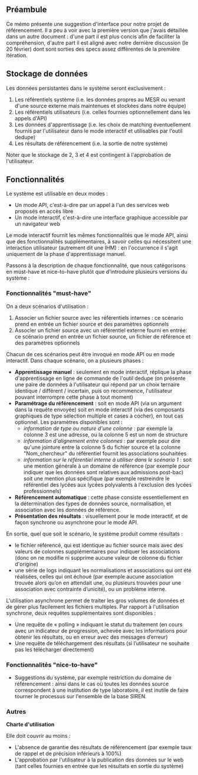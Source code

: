 ## Préambule

Ce mémo présente une suggestion d'interface pour notre projet de référencement. Il a peu à voir avec la première version que j'avais détaillée dans un autre document : d'une part il est plus concis afin de faciliter la compréhension, d'autre part il est aligné avec notre dernière discussion (le 20 février) dont sont sorties des specs assez différentes de la première itération.

## Stockage de données

Les données persistantes dans le système seront exclusivement :

1. Les référentiels système (i.e. les données propres au MESR ou venant d'une source externe mais maintenues et stockées dans notre équipe)
2. Les référentiels utilisateurs (i.e. celles fournies optionnellement dans les appels d'API)
3. Les données d'apprentissage (i.e. les choix de matching éventuellement fournis par l'utilisateur dans le mode interactif et utilisables par l'outil dedupe)
4. Les résultats de référencement (i.e. la sortie de notre système)

Noter que le stockage de 2, 3 et 4 est contingent à l'approbation de l'utilisateur.

## Fonctionnalités

Le système est utilisable en deux modes :
- Un mode API, c'est-à-dire par un appel à l'un des services web proposés en accès libre
- Un mode interactif, c'est-à-dire une interface graphique accessible par un navigateur web

Le mode interactif fournit les mêmes fonctionnalités que le mode API, ainsi que des fonctionnalités supplémentaires, à savoir celles qui nécessitent une interaction utilisateur (autrement dit une IHM) : en l'occurrence il s'agit uniquement de la phase d'apprentissage manuel.

Passons à la description de chaque fonctionnalité, que nous catégorisons en must-have et nice-to-have plutôt que d'introduire plusieurs versions du système :

### Fonctionnalités "must-have"

On a deux scénarios d'utilisation :
1. Associer un fichier source avec les référentiels internes : ce scénario prend en entrée un fichier source et des paramètres optionnels
2. Associer un fichier source avec un référentiel externe fourni en entrée: ce scénario prend en entrée un fichier source, un fichier de référence et des paramètres optionnels

Chacun de ces scénarios peut être invoqué en mode API ou en mode interactif. Dans chaque scénario, on a plusieurs phases :

* __Apprentissage manuel__ : seulement en mode interactif, réplique la phase d'apprentissage en ligne de commande de l'outil dedupe (on présente une paire de données à l'utilisateur qui répond par un choix ternaire identique / différent / incertain, puis on recommence, l'utilisateur pouvant interrompre cette phase à tout moment)
* __Paramétrage du référencement__ : soit en mode API (via un argument dans la requête envoyée) soit en mode interactif (via des composants graphiques de type sélection multiple et cases à cocher), en tout cas optionnel. Les paramètres disponibles sont :
    * _information de type ou nature d'une colonne_ : par exemple la colonne 3 est une adresse, ou la colonne 5 est un nom de structure
    * _information d'alignement entre colonnes_ : par exemple pour dire qu'une jointure entre la colonne 5 du fichier source et la colonne "Nom_chercheur" du référentiel fournit les associations souhaitées
    * _information sur le référentiel interne à utiliser dans le scénario 1_ : soit une mention générale à un domaine de référence (par exemple pour indiquer que les données sont relatives aux admissions post-bac) soit une mention plus spécifique (par exemple restreindre le référentiel des lycées aux lycées polyvalents à l'exclusion des lycées professionnels)
* __Référencement automatique__ : cette phase consiste essentiellement en la détermination des types de données source, normalisation, et association avec les données de référence.
* __Présentation des résultats__ : visuellement pour le mode interactif, et de façon synchrone ou asynchrone pour le mode API.

En sortie, quel que soit le scénario, le système produit comme résultats :
* le fichier référencé, qui est identique au fichier source mais avec des valeurs de colonnes supplémentaires pour indiquer les associations (donc on ne modifie ni supprime aucune valeur de colonne du fichier d'origine)
* une série de logs indiquant les normalisations et associations qui ont été réalisées, celles qui ont échoué (par exemple aucune association trouvée alors qu’on en attendait une, ou plusieurs trouvées pour une association avec contrainte d’unicité), ou un problème interne.

L'utilisation asynchrone permet de traiter les gros volumes de données et de gérer plus facilement les fichiers multiples. Par rapport à l'utilisation synchrone, deux requêtes supplémentaires sont disponibles :
- Une requête de « polling » indiquant le statut du traitement (en cours avec un indicateur de progression, achevée avec les informations pour
obtenir les résultats, ou en erreur avec des messages d’erreur)
- Une requête de téléchargement des résultats (si l’utilisateur ne souhaite pas les télécharger directement)

### Fonctionnalités "nice-to-have"

* Suggestions du système, par exemple restriction du domaine de référencement : ainsi dans le cas où toutes les données source correspondent à une institution de type laboratoire, il est inutile de faire tourner le processus sur l'ensemble de la base SIREN.

### Autres

__Charte d'utilisation__

Elle doit couvrir au moins :
- L'absence de garantie des résultats de référencement (par exemple taux de rappel et de précision inférieurs à 100%)
- L'approbation par l'utilisateur à la publication des données sur le web (tant celles fournies en entrée que les résultats en sortie du système)


